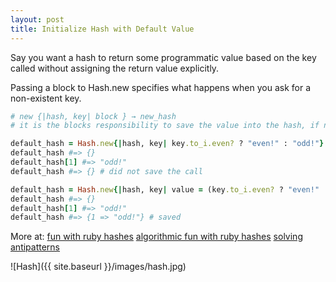 ```yaml
---
layout: post
title: Initialize Hash with Default Value
---
```

Say you want a hash to return some programmatic value based on the key called without assigning the return value explicitly.  

Passing a block to Hash.new specifies what happens when you ask for a non-existent key.

```ruby
# new {|hash, key| block } → new_hash
# it is the blocks responsibility to save the value into the hash, if necessary

default_hash = Hash.new{|hash, key| key.to_i.even? ? "even!" : "odd!"}
default_hash #=> {}
default_hash[1] #=> "odd!"
default_hash #=> {} # did not save the call

default_hash = Hash.new{|hash, key| value = (key.to_i.even? ? "even!" : "odd!"); hash[key] = value}
default_hash #=> {}
default_hash[1] #=> "odd!"
default_hash #=> {1 => "odd!"} # saved
```

More at:
[fun with ruby hashes](https://netinlet.com/blog/2014/01/01/fun-with-ruby-hashes/)
[algorithmic fun with ruby hashes](http://www.sitepoint.com/algorithmic-fun-ruby-hashes/)
[solving antipatterns](http://www.sitepoint.com/how-to-solve-coding-anti-patterns-for-ruby-rookies/)

![Hash]({{ site.baseurl }}/images/hash.jpg)
